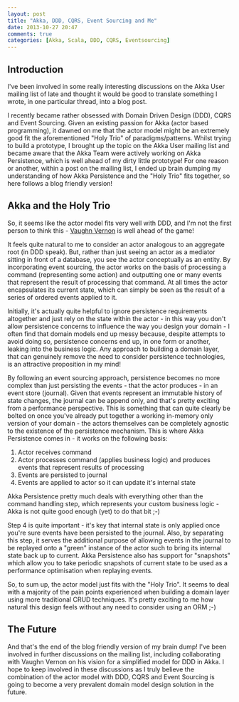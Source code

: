 ```yaml
---
layout: post
title: "Akka, DDD, CQRS, Event Sourcing and Me"
date: 2013-10-27 20:47
comments: true
categories: [Akka, Scala, DDD, CQRS, Eventsourcing]
---
```

Introduction
------------

I've been involved in some really interesting discussions on the Akka User mailing list of late and thought it would be good to translate something I wrote, in one particular thread, into a blog post.

I recently became rather obsessed with Domain Driven Design (DDD), CQRS and Event Sourcing. Given an existing passion for Akka (actor based programming), it dawned on me that the actor model might be an extremely good fit the aforementioned "Holy Trio" of paradigms/patterns. Whilst trying to build a prototype, I brought up the topic on the Akka User mailing list and became aware that the Akka Team were actively working on Akka Persistence, which is well ahead of my dirty little prototype! For one reason or another, within a post on the mailing list, I ended up brain dumping my understanding of how Akka Persistence and the "Holy Trio" fits together, so here follows a blog friendly version!

Akka and the Holy Trio
----------------------

So, it seems like the actor model fits very well with DDD, and I'm not the first person to think this - [Vaughn Vernon](https://vaughnvernon.co/) is well ahead of the game!

It feels quite natural to me to consider an actor analogous to an aggregate root (in DDD speak). But, rather than just seeing an actor as a mediator sitting in front of a database, you see the actor conceptually as an entity. By incorporating event sourcing, the actor works on the basis of processing a command (representing some action) and outputting one or many events that represent the result of processing that command. At all times the actor encapsulates its current state, which can simply be seen as the result of a series of ordered events applied to it.

Initially, it's actually quite helpful to ignore persistence requirements altogether and just rely on the state within the actor - in this way you don't allow persistence concerns to influence the way you design your domain - I often find that domain models end up messy because, despite attempts to avoid doing so, persistence concerns end up, in one form or another, leaking into the business logic. Any approach to building a domain layer, that can genuinely remove the need to consider persistence technologies, is an attractive proposition in my mind!

By following an event sourcing approach, persistence becomes no more complex than just persisting the events - that the actor produces - in an event store (journal). Given that events represent an immutable history of state changes, the journal can be append only, and that's pretty exciting from a performance perspective. This is something that can quite clearly be bolted on once you've already put together a working in-memory only version of your domain - the actors themselves can be completely agnostic to the existence of the persistence mechanism. This is where Akka Persistence comes in - it works on the following basis:

1. Actor receives command
2. Actor processes command (applies business logic) and produces events that represent results of processing
3. Events are persisted to journal
4. Events are applied to actor so it can update it's internal state

Akka Persistence pretty much deals with everything other than the command handling step, which represents your custom business logic - Akka is not quite good enough (yet) to do that bit ;-)

Step 4 is quite important - it's key that internal state is only applied once you're sure events have been persisted to the journal. Also, by separating this step, it serves the additional purpose of allowing events in the journal to be replayed onto a "green" instance of the actor such to bring its internal state back up to current. Akka Persistence also has support for "snapshots" which allow you to take periodic snapshots of current state to be used as a performance optimisation when replaying events.

So, to sum up, the actor model just fits with the "Holy Trio". It seems to deal with a majority of the pain points experienced when building a domain layer using more traditional CRUD techniques. It's pretty exciting to me how natural this design feels without any need to consider using an ORM ;-)

The Future
----------

And that's the end of the blog friendly version of my brain dump! I've been involved in further discussions on the mailing list, including collaborating with Vaughn Vernon on his vision for a simplified model for DDD in Akka. I hope to keep involved in these discussions as I truly believe the combination of the actor model with DDD, CQRS and Event Sourcing is going to become a very prevalent domain model design solution in the future.